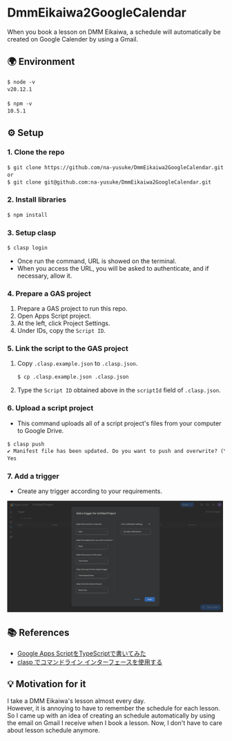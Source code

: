 # DmmEikaiwa2GoogleCalendar

When you book a lesson on DMM Eikaiwa, a schedule will automatically be created on Google Calender by using a Gmail.

## 🌍 Environment

```txt
$ node -v
v20.12.1

$ npm -v
10.5.1
```

## ⚙️ Setup

### 1. Clone the repo

```txt
$ git clone https://github.com/na-yusuke/DmmEikaiwa2GoogleCalendar.git
or
$ git clone git@github.com:na-yusuke/DmmEikaiwa2GoogleCalendar.git
```

### 2. Install libraries

```txt
$ npm install
```

### 3. Setup clasp

```txt
$ clasp login
```

- Once run the command, URL is showed on the terminal.
- When you access the URL, you will be asked to authenticate, and if necessary, allow it.

### 4. Prepare a GAS project

1. Prepare a GAS project to run this repo.
1. Open Apps Script project.
1. At the left, click Project Settings.
1. Under IDs, copy the `Script ID`.

### 5. Link the script to the GAS project

1. Copy `.clasp.example.json` to `.clasp.json`.

    ```txt
    $ cp .clasp.example.json .clasp.json
    ```

1. Type the `Script ID` obtained above in the `scriptId` field of `.clasp.json`.

### 6. Upload a script project

- This command uploads all of a script project's files from your computer to Google Drive.

```txt
$ clasp push
✔ Manifest file has been updated. Do you want to push and overwrite? (Yes/No)
Yes
```

### 7. Add a trigger

- Create any trigger according to your requirements.

<img src=/image/trigger.png width= "500px" >

## 📚 References

- [Google Apps ScriptをTypeScriptで書いてみた](https://dev.classmethod.jp/articles/ts2gas/)
- [clasp でコマンドライン インターフェースを使用する](https://developers.google.com/apps-script/guides/clasp?hl=ja#create_a_new_apps_script_project)

## 💡 Motivation for it

I take a DMM Eikaiwa's lesson almost every day.  
However, it is annoying to have to remember the schedule for each lesson.
So I came up with an idea of creating an schedule automatically by using the email on Gmail I receive when I book a lesson.
Now, I don't have to care about lesson schedule anymore.
